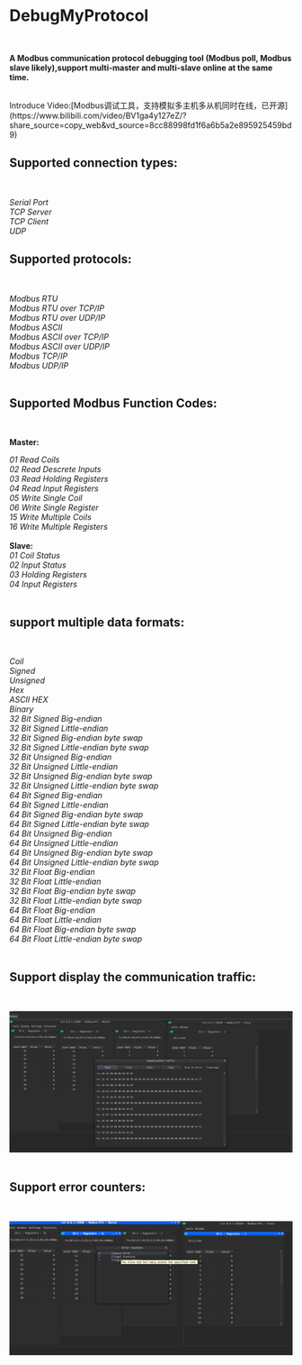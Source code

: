 # DebugMyProtocol
<br/>

**A Modbus communication protocol debugging tool (Modbus poll, Modbus slave likely),support multi-master and multi-slave online at the same time.**

<br/>
Introduce Video:[Modbus调试工具，支持模拟多主机多从机同时在线，已开源](https://www.bilibili.com/video/BV1ga4y127eZ/?share_source=copy_web&vd_source=8cc88998fd1f6a6b5a2e895925459bd9)
<br/>

## Supported connection types:
<br/>

*Serial Port*
<br/>
*TCP Server*
<br/>
*TCP Client*
<br/>
*UDP*

## Supported protocols:
<br/>

*Modbus RTU*
<br/>
*Modbus RTU over TCP/IP*
<br/>
*Modbus RTU over UDP/IP*
<br/>
*Modbus ASCII*
<br/>
*Modbus ASCII over TCP/IP*
<br/>
*Modbus ASCII over UDP/IP*
<br/>
*Modbus TCP/IP*
<br/>
*Modbus UDP/IP*
<br/>
<br/>
## Supported Modbus Function Codes:
<br/>

**Master:**
<br/>

*01 Read Coils*
<br/>
*02 Read Descrete Inputs*
<br/>
*03 Read Holding Registers*
<br/>
*04 Read Input Registers*
<br/>
*05 Write Single Coil*
<br/>
*06 Write Single Register*
<br/>
*15 Write Multiple Coils*
<br/>
*16 Write Multiple Registers*
<br/>
<br/>
**Slave:**
<br/>
*01 Coil Status*
<br/>
*02 Input Status*
<br/>
*03 Holding Registers*
<br/>
*04 Input Registers*
<br/>
<br/>
## support multiple data formats:
<br/>

*Coil*
<br/>
*Signed*
<br/>
*Unsigned*
<br/>
*Hex*
<br/>
*ASCII HEX*
<br/>
*Binary*
<br/>
*32 Bit Signed Big-endian*
<br/>
*32 Bit Signed Little-endian*
<br/>
*32 Bit Signed Big-endian byte swap*
<br/>
*32 Bit Signed Little-endian byte swap*
<br/>
*32 Bit Unsigned Big-endian*
<br/>
*32 Bit Unsigned Little-endian*
<br/>
*32 Bit Unsigned Big-endian byte swap*
<br/>
*32 Bit Unsigned Little-endian byte swap*
<br/>
*64 Bit Signed Big-endian*
<br/>
*64 Bit Signed Little-endian*
<br/>
*64 Bit Signed Big-endian byte swap*
<br/>
*64 Bit Signed Little-endian byte swap*
<br/>
*64 Bit Unsigned Big-endian*
<br/>
*64 Bit Unsigned Little-endian*
<br/>
*64 Bit Unsigned Big-endian byte swap*
<br/>
*64 Bit Unsigned Little-endian byte swap*
<br/>
*32 Bit Float Big-endian*
<br/>
*32 Bit Float Little-endian*
<br/>
*32 Bit Float Big-endian byte swap*
<br/>
*32 Bit Float Little-endian byte swap*
<br/>
*64 Bit Float Big-endian*
<br/>
*64 Bit Float Little-endian*
<br/>
*64 Bit Float Big-endian byte swap*
<br/>
*64 Bit Float Little-endian byte swap*
<br/>
<br/>
## Support display the communication traffic:
<br/>

![commmunication_traffic](Images/commmunication_traffic.jpg.png)
<br/>
<br/>
## Support error counters:
<br/>

![error_counters](Images/error_counters.png)
<br/>
<br/>
